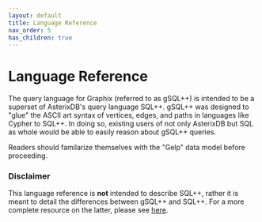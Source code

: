 ```yaml
---
layout: default
title: Language Reference
nav_order: 5
has_children: true
---
```


# Language Reference

The query language for Graphix (referred to as gSQL++) is intended to be a superset of AsterixDB's query language SQL++.
gSQL++ was designed to "glue" the ASCII art syntax of vertices, edges, and paths in languages like Cypher to SQL++.
In doing so, existing users of not only AsterixDB but SQL as whole would be able to easily reason about gSQL++ queries.

Readers should familarize themselves with the "Gelp" data model before proceeding.

### Disclaimer

This language reference is **not** intended to describe SQL++, rather it is meant to detail the differences between gSQL++ and SQL++. For a more complete resource on the latter, please see [here](https://asterixdb.apache.org/docs/0.9.7.1/sqlpp/manual.html#Introduction).
